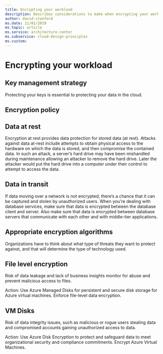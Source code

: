 ```yaml
---
title: Encrypting your workload
description: Describes considerations to make when encrypting your workload.
author: david-stanford
ms.date: 11/01/2019
ms.topic: article
ms.service: architecture-center
ms.subservice: cloud-design-principles
ms.custom: 
---
```


# Encrypting your workload

## Key management strategy

Protecting your keys is essential to protecting your data in the cloud.

## Encryption policy

## Data at rest

Encryption at rest provides data protection for stored data (at rest). Attacks against data at-rest include attempts to obtain physical access to the hardware on which the data is stored, and then compromise the contained data. In such an attack, a server’s hard drive may have been mishandled during maintenance allowing an attacker to remove the hard drive. Later the attacker would put the hard drive into a computer under their control to attempt to access the data.

## Data in transit

If data moving over a network is not encrypted, there’s a chance that it can be captured and stolen by unauthorized users. When you're dealing with database services, make sure that data is encrypted between the database client and server. Also make sure that data is encrypted between database servers that communicate with each other and with middle-tier applications.

## Appropriate encryption algorithms

Organizations have to think about what type of threats they want to protect against, and that will determine the type of technology used.

## File level encryption

Risk of data leakage and lack of business insights monitor for abuse and prevent malicious access to files.

Action:
Use Azure Managed Disks for persistent and secure disk storage for Azure virtual machines. Enforce file-level data encryption.

## VM Disks

Risk of data integrity issues, such as malicious or rogue users stealing data and compromised accounts gaining unauthorized access to data.

Action:
Use Azure Disk Encryption to protect and safeguard data to meet organizational security and compliance commitments. Encrypt Azure Virtual Machines.